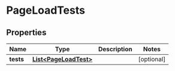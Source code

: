 

# PageLoadTests


## Properties

| Name | Type | Description | Notes |
|------------ | ------------- | ------------- | -------------|
|**tests** | [**List&lt;PageLoadTest&gt;**](PageLoadTest.md) |  |  [optional] |



